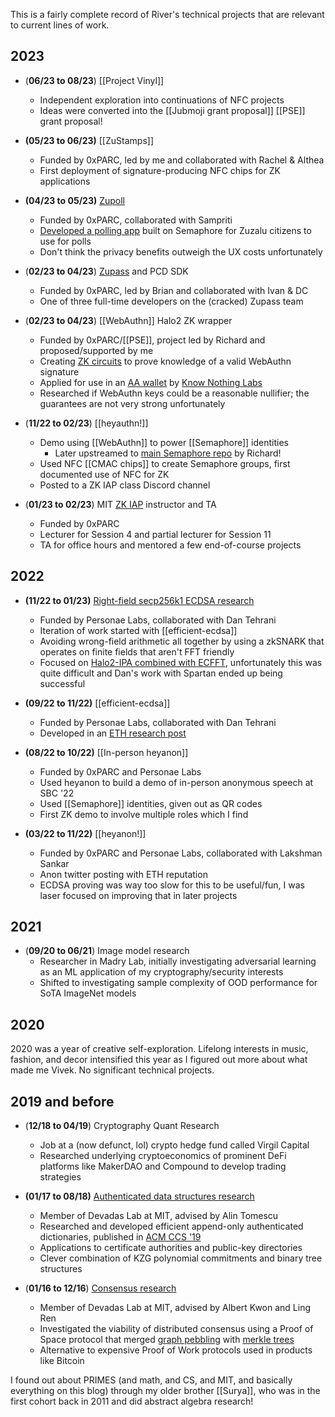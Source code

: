 This is a fairly complete record of River's technical projects that are relevant to current lines of work.

## 2023
- (**06/23 to 08/23**) [[Project Vinyl]]
	- Independent exploration into continuations of NFC projects
	- Ideas were converted into the [[Jubmoji grant proposal]] [[PSE]] grant proposal!
	
- **(05/23 to 06/23)** [[ZuStamps]]
	- Funded by 0xPARC, led by me and collaborated with Rachel & Althea
	- First deployment of signature-producing NFC chips for ZK applications
	
- **(04/23 to 05/23)** [Zupoll](https://zupoll.org)
	- Funded by 0xPARC, collaborated with Sampriti
	- [Developed a polling app](https://github.com/proofcarryingdata/zupoll) built on Semaphore for Zuzalu citizens to use for polls
	- Don't think the privacy benefits outweigh the UX costs unfortunately
	
- (**02/23 to 04/23**) [Zupass](https://github.com/proofcarryingdata/zupass) and PCD SDK
	- Funded by 0xPARC, led by Brian and collaborated with Ivan & DC
	- One of three full-time developers on the (cracked) Zupass team
	
- (**02/23 to 04/23**) [[WebAuthn]] Halo2 ZK wrapper
	- Funded by 0xPARC/[[PSE]], project led by Richard and proposed/supported by me
	- Creating [ZK circuits](https://github.com/zkwebauthn/webauthn-halo2) to prove knowledge of a valid WebAuthn signature
	- Applied for use in an [AA wallet](https://www.noseedphrases.xyz/) by [Know Nothing Labs](https://www.knownothinglabs.xyz/)
	- Researched if WebAuthn keys could be a reasonable nullifier; the guarantees are not very strong unfortunately
	
- (**11/22 to 02/23**) [[heyauthn!]]
	- Demo using [[WebAuthn]] to power [[Semaphore]] identities
		- Later upstreamed to [main Semaphore repo](https://github.com/semaphore-protocol/semaphore/tree/main/packages/heyauthn) by Richard!
	- Used NFC [[CMAC chips]] to create Semaphore groups, first documented use of NFC for ZK
	- Posted to a ZK IAP class Discord channel
	
- (**01/23 to 02/23**) MIT [ZK IAP](https://zkiap.com) instructor and TA
	- Funded by 0xPARC
	- Lecturer for Session 4 and partial lecturer for Session 11
	- TA for office hours and mentored a few end-of-course projects

## 2022
- **(11/22 to 01/23)** [Right-field secp256k1 ECDSA research](https://personaelabs.org/posts/spartan-ecdsa/)
  - Funded by Personae Labs, collaborated with Dan Tehrani
  - Iteration of work started with [[efficient-ecdsa]]
  - Avoiding wrong-field arithmetic all together by using a zkSNARK that operates on finite fields that aren't FFT friendly
  - Focused on [Halo2-IPA combined with ECFFT](https://github.com/personaelabs/halo2-secp), unfortunately this was quite difficult and Dan's work with Spartan ended up being successful
  
- **(09/22 to 11/22)** [[efficient-ecdsa]]
  - Funded by Personae Labs, collaborated with Dan Tehrani
  - Developed in an [ETH research post](https://ethresear.ch/t/efficient-ecdsa-signature-verification-using-circom/13629)
  
- **(08/22 to 10/22)** [[In-person heyanon]]
  - Funded by 0xPARC and Personae Labs
  - Used heyanon to build a demo of in-person anonymous speech at SBC '22
  - Used [[Semaphore]] identities, given out as QR codes
  - First ZK demo to involve multiple roles which I find 
  
- **(03/22 to 11/22)** [[heyanon!]]
  - Funded by 0xPARC and Personae Labs, collaborated with Lakshman Sankar
  - Anon twitter posting with ETH reputation
  - ECDSA proving was way too slow for this to be useful/fun, I was laser focused on improving that in later projects

## 2021
- (**09/20 to 06/21**) Image model research
	- Researcher in Madry Lab, initially investigating adversarial learning as an ML application of my cryptography/security interests
	- Shifted to investigating sample complexity of OOD performance for SoTA ImageNet models

## 2020
2020 was a year of creative self-exploration. Lifelong interests in music, fashion, and decor intensified this year as I figured out more about what made me Vivek. No significant technical projects.

## 2019 and before
- (**12/18 to 04/19**) Cryptography Quant Research
	- Job at a (now defunct, lol) crypto hedge fund called Virgil Capital
	- Researched underlying cryptoeconomics of prominent DeFi platforms like MakerDAO and Compound to develop trading strategies
	
- **(01/17 to 08/18)** [Authenticated data structures research](https://eprint.iacr.org/2018/721)
	- Member of Devadas Lab at MIT, advised by Alin Tomescu
	- Researched and developed efficient append-only authenticated dictionaries, published in [ACM CCS '19](https://dl.acm.org/doi/10.1145/3319535.3345652)
	- Applications to certificate authorities and public-key directories
	- Clever combination of KZG polynomial commitments and binary tree structures
	
- (**01/16 to 12/16**) [Consensus research](https://math.mit.edu/research/highschool/primes/materials/2016/Bhupatiraju-Kuszmaul-Vale.pdf)
	- Member of Devadas Lab at MIT, advised by Albert Kwon and Ling Ren
	- Investigated the viability of distributed consensus using a Proof of Space protocol that merged [graph pebbling](https://en.wikipedia.org/wiki/Graph_pebblinghttps://en.wikipedia.org/wiki/Graph_pebbling) with [merkle trees](https://en.wikipedia.org/wiki/Merkle_tree)
	- Alternative to expensive Proof of Work protocols used in products like Bitcoin

I found out about PRIMES (and math, and CS, and MIT, and basically everything on this blog) through my older  brother [[Surya]], who was in the first cohort back in 2011 and did abstract algebra research!